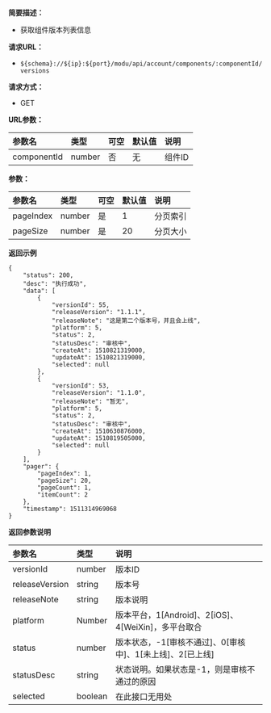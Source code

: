 **简要描述：** 

- 获取组件版本列表信息

**请求URL：** 
- ` ${schema}://${ip}:${port}/modu/api/account/components/:componentId/versions `
  
**请求方式：**
- GET

**URL参数：** 

| 参数名 | 类型 | 可空 | 默认值 | 说明 |
| :-- | :-- | :-- | :-- | :-- |
| componentId | number | 否 | 无 | 组件ID |

**参数：** 

| 参数名 | 类型 | 可空 | 默认值 | 说明 |
| :-- | :-- | :-- | :-- | :-- |
| pageIndex | number | 是 | 1 | 分页索引 |
| pageSize | number | 是 | 20 | 分页大小 |

 **返回示例**

``` 
{
    "status": 200,
    "desc": "执行成功",
    "data": [
        {
            "versionId": 55,
            "releaseVersion": "1.1.1",
            "releaseNote": "这是第二个版本号，并且会上线",
            "platform": 5,
            "status": 2,
            "statusDesc": "审核中",
            "createAt": 1510821319000,
            "updateAt": 1510821319000,
            "selected": null
        },
        {
            "versionId": 53,
            "releaseVersion": "1.1.0",
            "releaseNote": "暂无",
            "platform": 5,
            "status": 2,
            "statusDesc": "审核中",
            "createAt": 1510630876000,
            "updateAt": 1510819505000,
            "selected": null
        }
    ],
    "pager": {
        "pageIndex": 1,
        "pageSize": 20,
        "pageCount": 1,
        "itemCount": 2
    },
    "timestamp": 1511314969068
}
```

 **返回参数说明** 

| 参数名 | 类型 | 说明 |
| :-- | :-- | :-- |
| versionId | number | 版本ID |
| releaseVersion | string | 版本号 |
| releaseNote | string | 版本说明 |
| platform | Number | 版本平台，1[Android]、2[iOS]、4[WeiXin]，多平台取合 |
| status | number | 版本状态，-1[审核不通过]、0[审核中]、1[未上线]、2[已上线] |
| statusDesc | string | 状态说明。如果状态是-1，则是审核不通过的原因 |
| selected | boolean | 在此接口无用处 |








